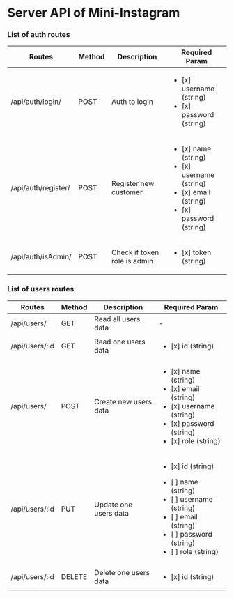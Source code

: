 # Server API of Mini-Instagram

### List of auth routes

| Routes       | Method | Description | Required Param |
|--------------|--------|-------------|----------------|
|/api/auth/login/   |POST    |Auth to login      | <ul><li>[x] username (string) </li><li>[x] password (string)</li></ul>           |
|/api/auth/register/   |POST    |Register new customer      |<ul><li>[x] name (string) </li><li>[x] username (string) </li><li>[x] email (string)</li><li>[x] password (string)</li></ul>           |
|/api/auth/isAdmin/   |POST    |Check if token role is admin      |<ul><li>[x] token (string) </li> </ul>               |

### List of users routes

| Routes       | Method | Description | Required Param |
|--------------|--------|-------------|----------------|
|/api/users/  |GET     |Read all users data        |-               |
|/api/users/:id  |GET     |Read one users data        |<ul><li>[x] id (string) </li> </ul>                  |
|/api/users/  |POST     |Create new users data        |<ul><li>[x] name (string) </li><li>[x] email (string) </li><li>[x] username (string) </li><li>[x] password (string) </li><li>[x] role (string) </li> </ul>                  |
|/api/users/:id  |PUT     |Update one users data        |<ul><li>[x] id (string) </li> </ul> <ul><li>[ ] name (string) </li><li>[ ] username (string) </li><li>[ ] email (string) </li><li>[ ] password (string) </li><li>[ ] role (string) </li></ul>                 |
|/api/users/:id  |DELETE     |Delete one users data        |<ul><li>[x] id (string) </li> </ul>                  |
